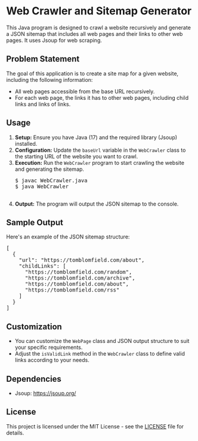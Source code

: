 <!DOCTYPE html>
<html>
<body>

<h1>Web Crawler and Sitemap Generator</h1>

<p>This Java program is designed to crawl a website recursively and generate a JSON sitemap that includes all web pages and their links to other web pages. It uses Jsoup for web scraping.</p>

<h2>Problem Statement</h2>

<p>The goal of this application is to create a site map for a given website, including the following information:</p>

<ul>
    <li>All web pages accessible from the base URL recursively.</li>
    <li>For each web page, the links it has to other web pages, including child links and links of links.</li>
</ul>

<h2>Usage</h2>

<ol>
    <li><strong>Setup:</strong> Ensure you have Java (17) and the required library (Jsoup) installed.</li>
    <li><strong>Configuration:</strong> Update the <code>baseUrl</code> variable in the <code>WebCrawler</code> class to the starting URL of the website you want to crawl.</li>
    <li><strong>Execution:</strong> Run the <code>WebCrawler</code> program to start crawling the website and generating the sitemap.
        <pre>
$ javac WebCrawler.java
$ java WebCrawler
        </pre>
    </li>
    <li><strong>Output:</strong> The program will output the JSON sitemap to the console.</li>
</ol>

<h2>Sample Output</h2>

<p>Here's an example of the JSON sitemap structure:</p>

<pre>
[
  {
    "url": "https://tomblomfield.com/about",
    "childLinks": [
      "https://tomblomfield.com/random",
      "https://tomblomfield.com/archive",
      "https://tomblomfield.com/about",
      "https://tomblomfield.com/rss"
    ]
  }
]
</pre>

<h2>Customization</h2>

<ul>
    <li>You can customize the <code>WebPage</code> class and JSON output structure to suit your specific requirements.</li>
    <li>Adjust the <code>isValidLink</code> method in the <code>WebCrawler</code> class to define valid links according to your needs.</li>
</ul>

<h2>Dependencies</h2>

<ul>
    <li>Jsoup: <a href="https://jsoup.org/">https://jsoup.org/</a></li>
    
</ul>

<h2>License</h2>

<p>This project is licensed under the MIT License - see the <a href="LICENSE">LICENSE</a> file for details.</p>

</body>
</html>